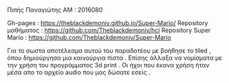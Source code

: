 Πιπής Παναγιώτης
ΑΜ : 2016080

Gh-pages : https://theblackdemoniv.github.io/Super-Mario/
Repository μαθήματος : https://github.com/Theblackdemoniv/hci
Repository Super Mario : https://github.com/Theblackdemoniv/Super-Mario

Για το σωστα αποτέλεσμα αυτού του παραδοτέου με βοήθησε το tiled , όπου δημιούργησα μια καινούργια πίστα . Επίσης άλλαξα να νομίσματα με την χρήση του προγράμματος 3d print . Οι ήχοι που έκανα χρήση ήταν μέσα απο το αρχείο audio που μας δώσατε εσείς .

